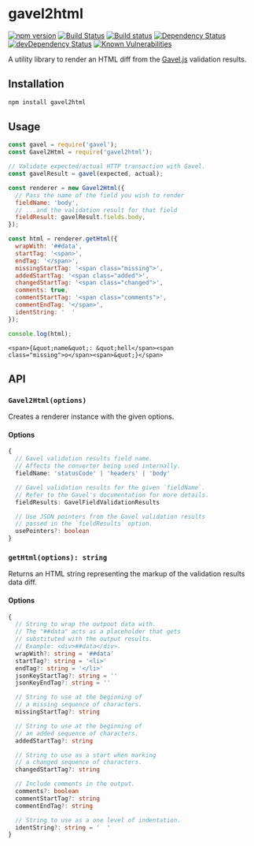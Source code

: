 # gavel2html

[![npm version](https://badge.fury.io/js/gavel2html.svg)](https://badge.fury.io/js/gavel2html)
[![Build Status](https://travis-ci.org/apiaryio/gavel2html.svg?branch=master)](https://travis-ci.org/apiaryio/gavel2html)
[![Build status](https://ci.appveyor.com/api/projects/status/1rj4gt5g5prjp5ah/branch/master?svg=true)](https://ci.appveyor.com/project/Apiary/gavel2html/branch/master)
[![Dependency Status](https://david-dm.org/apiaryio/gavel2html.svg)](https://david-dm.org/apiaryio/gavel2html)
[![devDependency Status](https://david-dm.org/apiaryio/gavel2html/dev-status.svg)](https://david-dm.org/apiaryio/gavel2html?type=dev)
[![Known Vulnerabilities](https://snyk.io/test/npm/gavel2html/badge.svg)](https://snyk.io/test/npm/gavel2html)

A utility library to render an HTML diff from the [Gavel.js][] validation results.

## Installation

```bash
npm install gavel2html
```

## Usage

```js
const gavel = require('gavel');
const Gavel2Html = require('gavel2html');

// Validate expected/actual HTTP transaction with Gavel.
const gavelResult = gavel(expected, actual);

const renderer = new Gavel2Html({
  // Pass the name of the field you wish to render
  fieldName: 'body',
  // ...and the validation result for that field
  fieldResult: gavelResult.fields.body,
});

const html = renderer.getHtml({
  wrapWith: '##data',
  startTag: '<span>',
  endTag: '</span>',
  missingStartTag: '<span class="missing">',
  addedStartTag: '<span class="added">',
  changedStartTag: '<span class="changed">',
  comments: true,
  commentStartTag: '<span class="comments">',
  commentEndTag: '</span>',
  identString: '  '
});

console.log(html);
```

```
<span>{&quot;name&quot;: &quot;hell</span><span class="missing">o</span><span>&quot;}</span>
```
## API

### `Gavel2Html(options)`

Creates a renderer instance with the given options.

#### Options

```ts
{
  // Gavel validation results field name.
  // Affects the converter being used internally.
  fieldName: 'statusCode' | 'headers' | 'body'

  // Gavel validation results for the given `fieldName`.
  // Refer to the Gavel's documentation for more details.
  fieldResults: GavelFieldValidationResults

  // Use JSON pointers from the Gavel validation results
  // passed in the `fieldResults` option.
  usePointers?: boolean
}
```

### `getHtml(options): string`

Returns an HTML string representing the markup of the validation results data diff.

#### Options

```ts
{
  // String to wrap the outpout data with.
  // The "##data" acts as a placeholder that gets
  // substituted with the output results.
  // Example: <div>##data</div>.
  wrapWith?: string = '##data'
  startTag?: string = '<li>'
  endTag?: string = '</li>'
  jsonKeyStartTag?: string = ''
  jsonKeyEndTag?: string = ''

  // String to use at the beginning of
  // a missing sequence of characters.
  missingStartTag?: string

  // String to use at the beginning of
  // an added sequence of characters.
  addedStartTag?: string

  // String to use as a start when marking
  // a changed sequence of characters.
  changedStartTag?: string

  // Include comments in the output.
  comments?: boolean
  commentStartTag?: string
  commentEndTag?: string

  // String to use as a one level of indentation.
  identString?: string = '  '
}
```

[Gavel.js]: https://github.com/apiaryio/gavel.js
